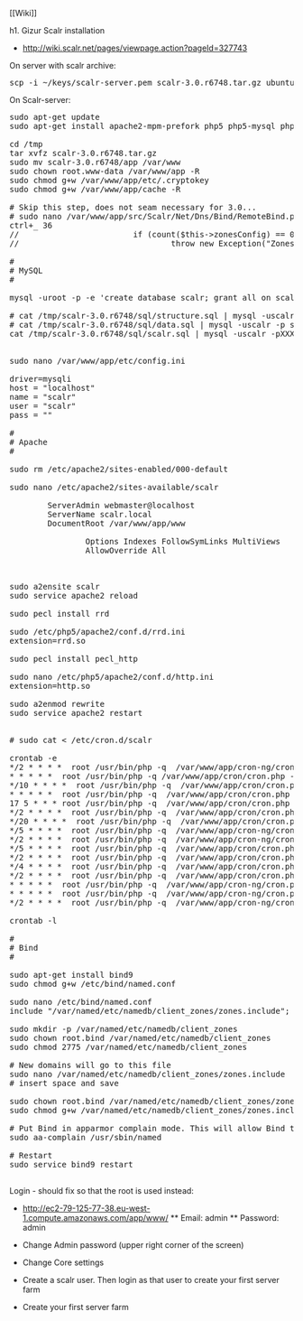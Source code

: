 [[Wiki]]

h1. Gizur Scalr installation

* http://wiki.scalr.net/pages/viewpage.action?pageId=327743

On server with scalr archive:
<pre>
scp -i ~/keys/scalr-server.pem scalr-3.0.r6748.tar.gz ubuntu@ec2-79-125-77-38.eu-west-1.compute.amazonaws.com:/tmp 
</pre>

On Scalr-server:
<pre>
sudo apt-get update
sudo apt-get install apache2-mpm-prefork php5 php5-mysql php5-curl php5-mcrypt php5-snmp php-pear rrdtool librrd-dev libcurl4-openssl-dev mysql-server snmp libssh2-php apparmor-utils

cd /tmp
tar xvfz scalr-3.0.r6748.tar.gz
sudo mv scalr-3.0.r6748/app /var/www
sudo chown root.www-data /var/www/app -R
sudo chmod g+w /var/www/app/etc/.cryptokey
sudo chmod g+w /var/www/app/cache -R

# Skip this step, does not seam necessary for 3.0...
# sudo nano /var/www/app/src/Scalr/Net/Dns/Bind/RemoteBind.php
ctrl+_ 36
//                        if (count($this->zonesConfig) == 0)
//                                throw new Exception("Zones config is empty");

#
# MySQL
#

mysql -uroot -p -e 'create database scalr; grant all on scalr.* to scalr@localhost identified by "<scalrpassword>";flush privileges;'
  
# cat /tmp/scalr-3.0.r6748/sql/structure.sql | mysql -uscalr -p scalr
# cat /tmp/scalr-3.0.r6748/sql/data.sql | mysql -uscalr -p scalr
cat /tmp/scalr-3.0.r6748/sql/scalr.sql | mysql -uscalr -pXXX scalr 


sudo nano /var/www/app/etc/config.ini

driver=mysqli
host = "localhost"
name = "scalr"
user = "scalr"
pass = "<scalrpassword>"

#
# Apache
#

sudo rm /etc/apache2/sites-enabled/000-default

sudo nano /etc/apache2/sites-available/scalr
<VirtualHost *:80>
        ServerAdmin webmaster@localhost
        ServerName scalr.local
        DocumentRoot /var/www/app/www
        <Directory /var/www/app/www>
                Options Indexes FollowSymLinks MultiViews
                AllowOverride All
        </Directory>
</VirtualHost>
  
sudo a2ensite scalr
sudo service apache2 reload

sudo pecl install rrd

sudo /etc/php5/apache2/conf.d/rrd.ini
extension=rrd.so

sudo pecl install pecl_http

sudo nano /etc/php5/apache2/conf.d/http.ini
extension=http.so 

sudo a2enmod rewrite
sudo service apache2 restart


# sudo cat <<EOF> /etc/cron.d/scalr

crontab -e
*/2 * * * *  root /usr/bin/php -q  /var/www/app/cron-ng/cron.php --Poller
* * * * *  root /usr/bin/php -q /var/www/app/cron/cron.php --Scheduler
*/10 * * * *  root /usr/bin/php -q  /var/www/app/cron/cron.php --MySQLMaintenance
* * * * *  root /usr/bin/php -q  /var/www/app/cron/cron.php --DNSManagerPoll
17 5 * * * root /usr/bin/php -q  /var/www/app/cron/cron.php --RotateLogs
*/2 * * * *  root /usr/bin/php -q  /var/www/app/cron/cron.php --EBSManager
*/20 * * * *  root /usr/bin/php -q  /var/www/app/cron/cron.php --RolesQueue
*/5 * * * *  root /usr/bin/php -q  /var/www/app/cron-ng/cron.php --DbMsrMaintenance
*/2 * * * *  root /usr/bin/php -q  /var/www/app/cron-ng/cron.php --Scaling
*/5 * * * *  root /usr/bin/php -q  /var/www/app/cron/cron.php --DBQueueEvent
*/2 * * * *  root /usr/bin/php -q  /var/www/app/cron/cron.php --SzrMessaging
*/4 * * * *  root /usr/bin/php -q  /var/www/app/cron/cron.php --RDSMaintenance
*/2 * * * *  root /usr/bin/php -q  /var/www/app/cron/cron.php --BundleTasksManager
* * * * *  root /usr/bin/php -q  /var/www/app/cron-ng/cron.php --ScalarizrMessaging
* * * * *  root /usr/bin/php -q  /var/www/app/cron-ng/cron.php --MessagingQueue
*/2 * * * *  root /usr/bin/php -q  /var/www/app/cron-ng/cron.php --DeployManager

crontab -l

#
# Bind
#

sudo apt-get install bind9
sudo chmod g+w /etc/bind/named.conf

sudo nano /etc/bind/named.conf
include "/var/named/etc/namedb/client_zones/zones.include";

sudo mkdir -p /var/named/etc/namedb/client_zones
sudo chown root.bind /var/named/etc/namedb/client_zones
sudo chmod 2775 /var/named/etc/namedb/client_zones
  
# New domains will go to this file
sudo nano /var/named/etc/namedb/client_zones/zones.include
# insert space and save

sudo chown root.bind /var/named/etc/namedb/client_zones/zones.include
sudo chmod g+w /var/named/etc/namedb/client_zones/zones.include
  
# Put Bind in apparmor complain mode. This will allow Bind to include **zones.include** as mentioned above. May need to setup a more secure configuration
sudo aa-complain /usr/sbin/named
  
# Restart
sudo service bind9 restart

</pre>




Login - should fix so that the root is used instead:
* http://ec2-79-125-77-38.eu-west-1.compute.amazonaws.com/app/www/
** Email: admin
** Password: admin

* Change Admin password (upper right corner of the screen)

* Change Core settings

* Create a scalr user. Then login as that user to create your first server farm

* Create your first server farm